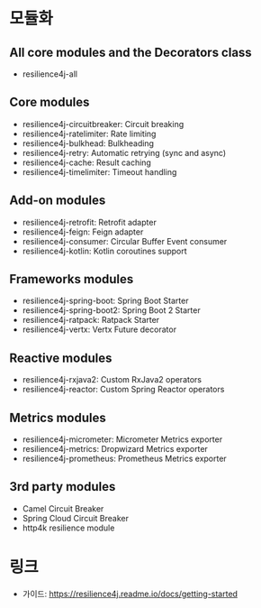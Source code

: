 # 모듈화
## All core modules and the Decorators class
* resilience4j-all

## Core modules
* resilience4j-circuitbreaker: Circuit breaking
* resilience4j-ratelimiter: Rate limiting
* resilience4j-bulkhead: Bulkheading
* resilience4j-retry: Automatic retrying (sync and async)
* resilience4j-cache: Result caching
* resilience4j-timelimiter: Timeout handling

## Add-on modules
* resilience4j-retrofit: Retrofit adapter
* resilience4j-feign: Feign adapter
* resilience4j-consumer: Circular Buffer Event consumer
* resilience4j-kotlin: Kotlin coroutines support

## Frameworks modules
* resilience4j-spring-boot: Spring Boot Starter
* resilience4j-spring-boot2: Spring Boot 2 Starter
* resilience4j-ratpack: Ratpack Starter
* resilience4j-vertx: Vertx Future decorator

## Reactive modules
* resilience4j-rxjava2: Custom RxJava2 operators
* resilience4j-reactor: Custom Spring Reactor operators

## Metrics modules
* resilience4j-micrometer: Micrometer Metrics exporter
* resilience4j-metrics: Dropwizard Metrics exporter
* resilience4j-prometheus: Prometheus Metrics exporter

## 3rd party modules
* Camel Circuit Breaker
* Spring Cloud Circuit Breaker
* http4k resilience module

# 링크
* 가이드: https://resilience4j.readme.io/docs/getting-started